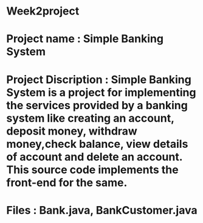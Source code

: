 # Week2project
# Project name : Simple Banking System

# Project Discription : Simple Banking System is a project for implementing the services provided by a banking system like creating an account, deposit money, withdraw money,check balance, view details of account and delete an account. This source code implements the front-end for the same.

# Files : Bank.java, BankCustomer.java
